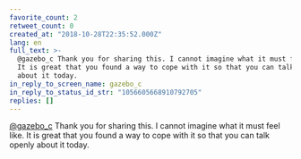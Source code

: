```yaml
---
favorite_count: 2
retweet_count: 0
created_at: "2018-10-28T22:35:52.000Z"
lang: en
full_text: >-
  @gazebo_c Thank you for sharing this. I cannot imagine what it must feel like.
  It is great that you found a way to cope with it so that you can talk openly
  about it today.
in_reply_to_screen_name: gazebo_c
in_reply_to_status_id_str: "1056605668910792705"
replies: []
---
```


[@gazebo_c](https://twitter.com/gazebo_c) Thank you for sharing this. I cannot
imagine what it must feel like. It is great that you found a way to cope with it
so that you can talk openly about it today.
